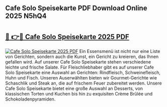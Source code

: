 ## Cafe Solo Speisekarte PDF Download Online 2025 N5hQ4

# <h2><a href="http://gc90sf.nevu.top/?p=Cafe+Solo+Speisekarte">🔗 👉🔴 Cafe Solo Speisekarte 2025 PDF</a></h2>

[![Cafe Solo Speisekarte 2025 PDF](https://i.imgur.com/dBaPXMq.png)](http://gc90sf.nevu.top/?p=Cafe+Solo+Speisekarte)
Ein Essensmenü ist nicht nur eine Liste von Gerichten, sondern auch die Kunst, ein Gericht zu kreieren, das Ihnen gefallen wird. Auf unserer Cafe Solo Speisekarte stehen verschiedene leichte und frische Salate. Für Fleischliebhaber gibt es auf unserer Cafe Solo Speisekarte eine Auswahl an Gerichten: Rindfleisch, Schweinefleisch, Huhn und Fisch. Unseren Auserwählten bieten wir Gourmet-Gerichte wie Schaschlik und Steak an, die auf frischem Feuer zubereitet werden. Unsere Cafe Solo Speisekarte bietet eine große Auswahl an Desserts, von klassischen Torten und Kuchen bis hin zu exquisiten Crème Brûlée und Schokoladenpyramiden.
